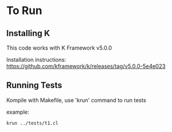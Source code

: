 # To Run

## Installing K

This code works with K Framework v5.0.0

Installation instructions: https://github.com/kframework/k/releases/tag/v5.0.0-5e4e023

## Running Tests

Kompile with Makefile, use 'krun' command to run tests

example: 
```
krun ../tests/t1.cl
```
